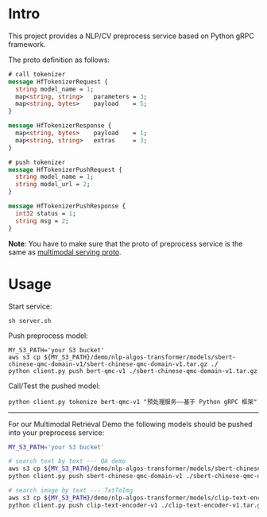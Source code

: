 # Intro

This project provides a NLP/CV preprocess service based on Python gRPC framework.

The proto definition as follows:

```proto
# call tokenizer
message HfTokenizerRequest {
  string model_name = 1;
  map<string, string>   parameters = 3;
  map<string, bytes>    payload    = 5;
}

message HfTokenizerResponse {
  map<string, bytes>    payload    = 1;
  map<string, string>   extras     = 3;
}

# push tokenizer
message HfTokenizerPushRequest {
  string model_name = 1;
  string model_url = 2;
}

message HfTokenizerPushResponse {
  int32 status = 1;
  string msg = 2;
}
```

**Note**: You have to make sure that the proto of preprocess service is the same as [multimodal serving proto](../multimodal_serving/src/main/protos/hf_preprocessor.proto).

# Usage

Start service:

```shell
sh server.sh
```

Push preprocess model:

```shell
MY_S3_PATH='your S3 bucket'
aws s3 cp ${MY_S3_PATH}/demo/nlp-algos-transformer/models/sbert-chinese-qmc-domain-v1/sbert-chinese-qmc-domain-v1.tar.gz ./
python client.py push bert-qmc-v1 ./sbert-chinese-qmc-domain-v1.tar.gz
```

Call/Test the pushed model:

```shell
python client.py tokenize bert-qmc-v1 "预处理服务——基于 Python gRPC 框架"
```

------

For our Multimodal Retrieval Demo the following models should be pushed into your preprocess service:

```bash
MY_S3_PATH='your S3 bucket'

# search text by text --- QA demo
aws s3 cp ${MY_S3_PATH}/demo/nlp-algos-transformer/models/sbert-chinese-qmc-domain-v1/sbert-chinese-qmc-domain-v1.tar.gz ./
python client.py push sbert-chinese-qmc-domain-v1 ./sbert-chinese-qmc-domain-v1.tar.gz

# search image by text --- TxtToImg
aws s3 cp ${MY_S3_PATH}/demo/nlp-algos-transformer/models/clip-text-encoder-v1/clip-text-encoder-v1.tar.gz ./
python client.py push clip-text-encoder-v1 ./clip-text-encoder-v1.tar.gz
```